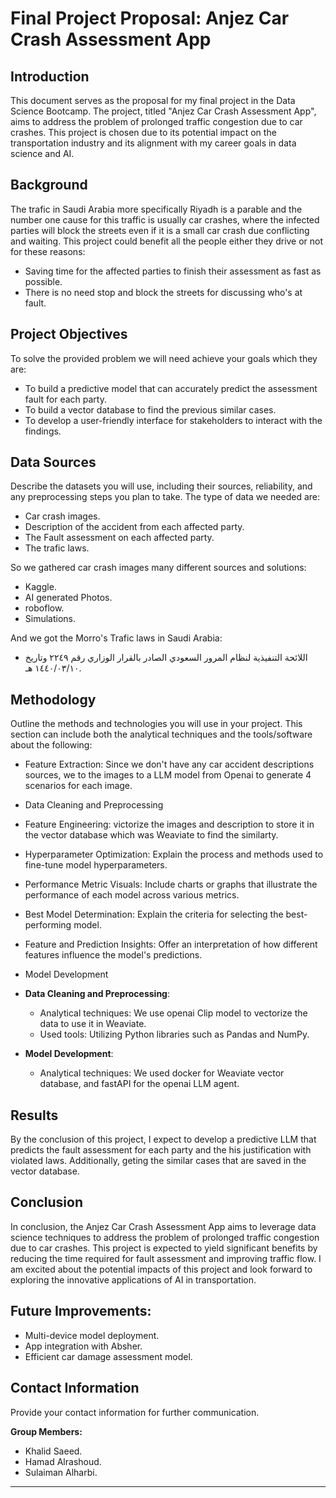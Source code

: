 # Final Project Proposal: Anjez Car Crash Assessment App

## Introduction
 This document serves as the proposal for my final project in the Data Science Bootcamp. The project, titled "Anjez Car Crash Assessment App", aims to address the problem of prolonged traffic congestion due to car crashes. This project is chosen due to its potential impact on the transportation industry and its alignment with my career goals in data science and AI.

## Background
The trafic in Saudi Arabia more specifically Riyadh is a parable and the number one cause for this traffic is usually car crashes, where the infected parties will block the streets even if it is a small car crash due conflicting and waiting.
This project could benefit all the people either they drive or not for these reasons:

- Saving time for the affected parties to finish their assessment as fast as possible.
- There is no need stop and block the streets for discussing who's at fault.


## Project Objectives
To solve the provided problem we will need achieve your goals which they are:
- To build a predictive model that can accurately predict the assessment fault for each party.
- To build a vector database to find the previous similar cases.
- To develop a user-friendly interface for stakeholders to interact with the findings.

## Data Sources
Describe the datasets you will use, including their sources, reliability, and any preprocessing steps you plan to take.
The type of data we needed are:
- Car crash images.
- Description of the accident from each affected party.
- The Fault assessment on each affected party.
- The trafic laws.

So we gathered car crash images many different sources and solutions:
- Kaggle.
- AI generated Photos.
- roboflow.
- Simulations.

And we got the Morro's Trafic laws in Saudi Arabia:
- اللائحة التنفيذية لنظام المرور السعودي الصادر بالقرار الوزاري رقم ٢٢٤٩ وتاريخ ١٤٤٠/٠٣/١٠ هـ.


## Methodology
Outline the methods and technologies you will use in your project. This section can include both the analytical techniques and the tools/software about the following:

- Feature Extraction: Since we don't have any car accident descriptions sources, we to the images to a LLM model from Openai to generate 4 scenarios for each image.
- Data Cleaning and Preprocessing
- Feature Engineering: victorize the images and description to store it in the vector database which was Weaviate to find the similarty.
- Hyperparameter Optimization: Explain the process and methods used to fine-tune model hyperparameters.
- Performance Metric Visuals: Include charts or graphs that illustrate the performance of each model across various metrics.
- Best Model Determination: Explain the criteria for selecting the best-performing model.
- Feature and Prediction Insights: Offer an interpretation of how different features influence the model's predictions.
- Model Development
  
- **Data Cleaning and Preprocessing**:
    - Analytical techniques: We use openai Clip model to vectorize the data to use it in Weaviate.
    - Used tools: Utilizing Python libraries such as Pandas and NumPy.
- **Model Development**:
    - Analytical techniques: We used docker for Weaviate vector database, and fastAPI for the openai LLM agent.


## Results
By the conclusion of this project, I expect to develop a predictive LLM that predicts the fault assessment for each party and the his justification with violated laws. Additionally, geting the similar cases that are saved in the vector database.

## Conclusion
In conclusion, the Anjez Car Crash Assessment App aims to leverage data science techniques to address the problem of prolonged traffic congestion due to car crashes. This project is expected to yield significant benefits by reducing the time required for fault assessment and improving traffic flow. I am excited about the potential impacts of this project and look forward to exploring the innovative applications of AI in transportation.


## Future Improvements:
- Multi-device model deployment.
- App integration with Absher.
- Efficient car damage assessment model.

## Contact Information
Provide your contact information for further communication.

**Group Members:**
- Khalid Saeed.
- Hamad Alrashoud.
- Sulaiman Alharbi.

---
